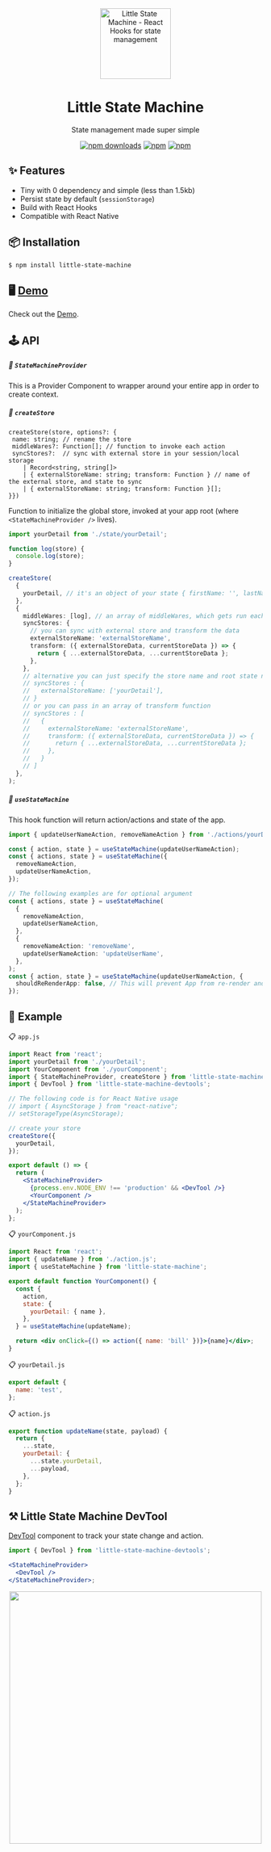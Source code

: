 <div align="center"><a href="https://lrz5wloklm.csb.app/"><img src="https://github.com/bluebill1049/little-state-machine/blob/master/docs/logo.png?raw=true" alt="Little State Machine - React Hooks for state management" width="140px" /></a>
    <h1>Little State Machine</h2>
    
State management made super simple
</div>

<div align="center">

[![npm downloads](https://img.shields.io/npm/dm/little-state-machine.svg?style=for-the-badge)](https://www.npmjs.com/package/little-state-machine)
[![npm](https://img.shields.io/npm/dt/little-state-machine.svg?style=for-the-badge)](https://www.npmjs.com/package/little-state-machine)
[![npm](https://img.shields.io/bundlephobia/minzip/little-state-machine?style=for-the-badge)](https://bundlephobia.com/result?p=little-state-machine)

</div>

<h2>✨ Features</h2>

- Tiny with 0 dependency and simple (less than 1.5kb)
- Persist state by default (`sessionStorage`)
- Build with React Hooks
- Compatible with React Native

<h2>📦 Installation</h2>

    $ npm install little-state-machine

<h2>🖥 <a href="https://codesandbox.io/s/lrz5wloklm">Demo</a></h2>
Check out the <a href="https://codesandbox.io/s/lrz5wloklm">Demo</a>.
<br />
  
<h2>🕹 API</h2>

##### 🔗 `StateMachineProvider`

This is a Provider Component to wrapper around your entire app in order to create context.

##### 🔗 `createStore`

```
createStore(store, options?: {
 name: string; // rename the store
 middleWares?: Function[]; // function to invoke each action
 syncStores?:  // sync with external store in your session/local storage
    | Record<string, string[]>
    | { externalStoreName: string; transform: Function } // name of the external store, and state to sync
    | { externalStoreName: string; transform: Function }[];
}})
```

Function to initialize the global store, invoked at your app root (where `<StateMachineProvider />` lives).

```typescript
import yourDetail from './state/yourDetail';

function log(store) {
  console.log(store);
}

createStore(
  {
    yourDetail, // it's an object of your state { firstName: '', lastName: '' }
  },
  {
    middleWares: [log], // an array of middleWares, which gets run each actions
    syncStores: {
      // you can sync with external store and transform the data
      externalStoreName: 'externalStoreName',
      transform: ({ externalStoreData, currentStoreData }) => {
        return { ...externalStoreData, ...currentStoreData };
      },
    },
    // alternative you can just specify the store name and root state name { yourDetails: { firstName: '' } }
    // syncStores : {
    //   externalStoreName: ['yourDetail'],
    // }
    // or you can pass in an array of transform function
    // syncStores : [
    //   {
    //     externalStoreName: 'externalStoreName',
    //     transform: ({ externalStoreData, currentStoreData }) => {
    //       return { ...externalStoreData, ...currentStoreData };
    //     },
    //   }
    // ]
  },
);
```

##### 🔗 `useStateMachine`

This hook function will return action/actions and state of the app.

```typescript
import { updateUserNameAction, removeNameAction } from './actions/yourDetails';

const { action, state } = useStateMachine(updateUserNameAction);
const { actions, state } = useStateMachine({
  removeNameAction,
  updateUserNameAction,
});

// The following examples are for optional argument
const { actions, state } = useStateMachine(
  {
    removeNameAction,
    updateUserNameAction,
  },
  {
    removeNameAction: 'removeName',
    updateUserNameAction: 'updateUserName',
  },
);
const { action, state } = useStateMachine(updateUserNameAction, {
  shouldReRenderApp: false, // This will prevent App from re-render and only update the store
});
```

<h2>📖 Example</h2>

📋 `app.js`

```jsx
import React from 'react';
import yourDetail from './yourDetail';
import YourComponent from './yourComponent';
import { StateMachineProvider, createStore } from 'little-state-machine';
import { DevTool } from 'little-state-machine-devtools';

// The following code is for React Native usage
// import { AsyncStorage } from "react-native";
// setStorageType(AsyncStorage);

// create your store
createStore({
  yourDetail,
});

export default () => {
  return (
    <StateMachineProvider>
      {process.env.NODE_ENV !== 'production' && <DevTool />}
      <YourComponent />
    </StateMachineProvider>
  );
};
```

📋 `yourComponent.js`

```jsx
import React from 'react';
import { updateName } from './action.js';
import { useStateMachine } from 'little-state-machine';

export default function YourComponent() {
  const {
    action,
    state: {
      yourDetail: { name },
    },
  } = useStateMachine(updateName);

  return <div onClick={() => action({ name: 'bill' })}>{name}</div>;
}
```

📋 `yourDetail.js`

```js
export default {
  name: 'test',
};
```

📋 `action.js`

```js
export function updateName(state, payload) {
  return {
    ...state,
    yourDetail: {
      ...state.yourDetail,
      ...payload,
    },
  };
}
```

<h2>⚒ Little State Machine DevTool</h2>

[DevTool](https://github.com/bluebill1049/little-state-machine-dev-tools) component to track your state change and action. 

```jsx
import { DevTool } from 'little-state-machine-devtools';

<StateMachineProvider>
  <DevTool />
</StateMachineProvider>;
```

<div align="center">
  <a href="https://lrz5wloklm.csb.app/">
    <img width="500" src="https://github.com/bluebill1049/little-state-machine/blob/master/docs/DevToolScreen.png?raw=true" />
  </a>
</div>
